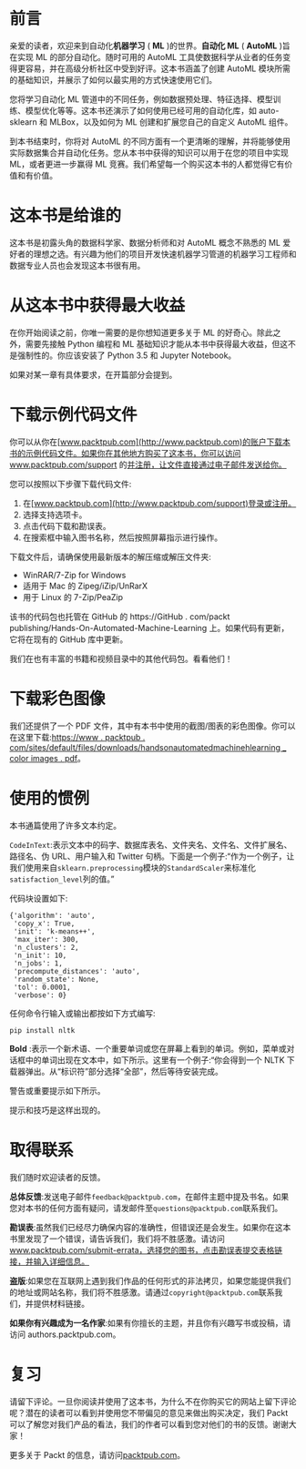 

# 前言

亲爱的读者，欢迎来到自动化**机器学习** ( **ML** )的世界。**自动化 ML** ( **AutoML** )旨在实现 ML 的部分自动化。随时可用的 AutoML 工具使数据科学从业者的任务变得更容易，并在高级分析社区中受到好评。这本书涵盖了创建 AutoML 模块所需的基础知识，并展示了如何以最实用的方式快速使用它们。

您将学习自动化 ML 管道中的不同任务，例如数据预处理、特征选择、模型训练、模型优化等等。这本书还演示了如何使用已经可用的自动化库，如 auto-sklearn 和 MLBox，以及如何为 ML 创建和扩展您自己的自定义 AutoML 组件。

到本书结束时，你将对 AutoML 的不同方面有一个更清晰的理解，并将能够使用实际数据集合并自动化任务。您从本书中获得的知识可以用于在您的项目中实现 ML，或者更进一步赢得 ML 竞赛。我们希望每一个购买这本书的人都觉得它有价值和有价值。



# 这本书是给谁的

这本书是初露头角的数据科学家、数据分析师和对 AutoML 概念不熟悉的 ML 爱好者的理想之选。有兴趣为他们的项目开发快速机器学习管道的机器学习工程师和数据专业人员也会发现这本书很有用。



# 从这本书中获得最大收益

在你开始阅读之前，你唯一需要的是你想知道更多关于 ML 的好奇心。除此之外，需要先接触 Python 编程和 ML 基础知识才能从本书中获得最大收益，但这不是强制性的。你应该安装了 Python 3.5 和 Jupyter Notebook。

如果对某一章有具体要求，在开篇部分会提到。



# 下载示例代码文件

你可以从你在[www.packtpub.com](http://www.packtpub.com)的账户下载本书的示例代码文件。如果你在其他地方购买了这本书，你可以访问 www.packtpub.com/support 的[并注册，让文件直接通过电子邮件发送给你。](http://www.packtpub.com/support)

您可以按照以下步骤下载代码文件:

1.  在[www.packtpub.com](http://www.packtpub.com/support)登录或注册。
2.  选择支持选项卡。
3.  点击代码下载和勘误表。
4.  在搜索框中输入图书名称，然后按照屏幕指示进行操作。

下载文件后，请确保使用最新版本的解压缩或解压文件夹:

*   WinRAR/7-Zip for Windows
*   适用于 Mac 的 Zipeg/iZip/UnRarX
*   用于 Linux 的 7-Zip/PeaZip

该书的代码包也托管在 GitHub 的 https://GitHub . com/packt publishing/Hands-On-Automated-Machine-Learning 上。如果代码有更新，它将在现有的 GitHub 库中更新。

我们在也有丰富的书籍和视频目录中的其他代码包。看看他们！



# 下载彩色图像

我们还提供了一个 PDF 文件，其中有本书中使用的截图/图表的彩色图像。你可以在这里下载:[https://www . packtpub . com/sites/default/files/downloads/handsonautomatedmachinehlearning _ color images . pdf](https://www.packtpub.com/sites/default/files/downloads/HandsOnAutomatedMachineLearning_ColorImages.pdf)。



# 使用的惯例

本书通篇使用了许多文本约定。

`CodeInText`:表示文本中的码字、数据库表名、文件夹名、文件名、文件扩展名、路径名、伪 URL、用户输入和 Twitter 句柄。下面是一个例子:“作为一个例子，让我们使用来自`sklearn.preprocessing`模块的`StandardScaler`来标准化`satisfaction_level`列的值。”

代码块设置如下:

```
{'algorithm': 'auto',
 'copy_x': True,
 'init': 'k-means++',
 'max_iter': 300,
 'n_clusters': 2,
 'n_init': 10,
 'n_jobs': 1,
 'precompute_distances': 'auto',
 'random_state': None,
 'tol': 0.0001,
 'verbose': 0}
```

任何命令行输入或输出都按如下方式编写:

```
pip install nltk
```

**Bold** :表示一个新术语、一个重要单词或您在屏幕上看到的单词。例如，菜单或对话框中的单词出现在文本中，如下所示。这里有一个例子:“你会得到一个 NLTK 下载器弹出。从“标识符”部分选择“全部”，然后等待安装完成。

警告或重要提示如下所示。

提示和技巧是这样出现的。



# 取得联系

我们随时欢迎读者的反馈。

**总体反馈**:发送电子邮件`feedback@packtpub.com`，在邮件主题中提及书名。如果您对本书的任何方面有疑问，请发邮件至`questions@packtpub.com`联系我们。

**勘误表**:虽然我们已经尽力确保内容的准确性，但错误还是会发生。如果你在这本书里发现了一个错误，请告诉我们，我们将不胜感激。请访问 www.packtpub.com/submit-errata，选择您的图书，点击勘误表提交表格链接，并输入详细信息。

**盗版**:如果您在互联网上遇到我们作品的任何形式的非法拷贝，如果您能提供我们的地址或网站名称，我们将不胜感激。请通过`copyright@packtpub.com`联系我们，并提供材料链接。

**如果你有兴趣成为一名作家**:如果有你擅长的主题，并且你有兴趣写书或投稿，请访问 authors.packtpub.com。



# 复习

请留下评论。一旦你阅读并使用了这本书，为什么不在你购买它的网站上留下评论呢？潜在的读者可以看到并使用您不带偏见的意见来做出购买决定，我们 Packt 可以了解您对我们产品的看法，我们的作者可以看到您对他们的书的反馈。谢谢大家！

更多关于 Packt 的信息，请访问[packtpub.com](https://www.packtpub.com/)。